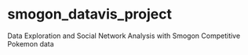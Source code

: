 # smogon_datavis_project
Data Exploration and Social Network Analysis with Smogon Competitive Pokemon data
